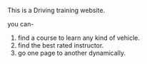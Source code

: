 This is a Driving training website.

you can-
1. find a course to learn any kind of vehicle.
2. find the best rated instructor.
3. go one page to another dynamically.